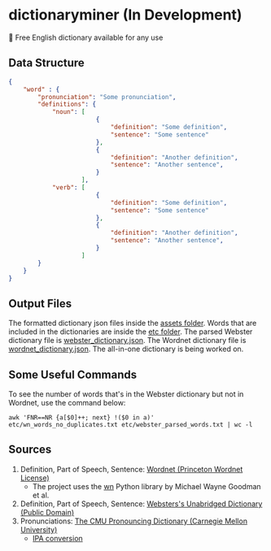 # dictionaryminer (In Development)
:book: Free English dictionary available for any use

## Data Structure
```json
{
    "word" : {
        "pronunciation": "Some pronunciation",
        "definitions": {
            "noun": [
                        {
                            "definition": "Some definition",
                            "sentence": "Some sentence"
                        },
                        {
                            "definition": "Another definition",
                            "sentence": "Another sentence",
                        }
                    ],
            "verb": [
                        {
                            "definition": "Some definition",
                            "sentence": "Some sentence"
                        },
                        {
                            "definition": "Another definition",
                            "sentence": "Another sentence",
                        }
                    ]
        }
    }
}
```

## Output Files
The formatted dictionary json files inside the [assets folder](assets/). Words that are included in the dictionaries are inside the [etc folder](etc/). The parsed Webster dictionary file is [webster_dictionary.json](assets/webster-dict/webster_dictionary.json). The Wordnet dictionary file is [wordnet_dictionary.json](assets/wordnet-dict/wordnet_dictionary.json). The all-in-one dictionary is being worked on.

## Some Useful Commands
To see the number of words that's in the Webster dictionary but not in Wordnet, use the command below:

`awk 'FNR==NR {a[$0]++; next} !($0 in a)' etc/wn_words_no_duplicates.txt etc/webster_parsed_words.txt | wc -l`

## Sources
1. Definition, Part of Speech, Sentence: [Wordnet (Princeton Wordnet License)](https://wordnet.princeton.edu/)
    - The project uses the [wn](https://github.com/goodmami/wn) Python library by Michael Wayne Goodman et al.
2. Definition, Part of Speech, Sentence: [Websters's Unabridged Dictionary (Public Domain)](https://www.gutenberg.org/ebooks/29765)
3. Pronunciations: [The CMU Pronouncing Dictionary (Carnegie Mellon University)](http://www.speech.cs.cmu.edu/cgi-bin/cmudict)
    - [IPA conversion](https://github.com/menelik3/cmudict-ipa) 
